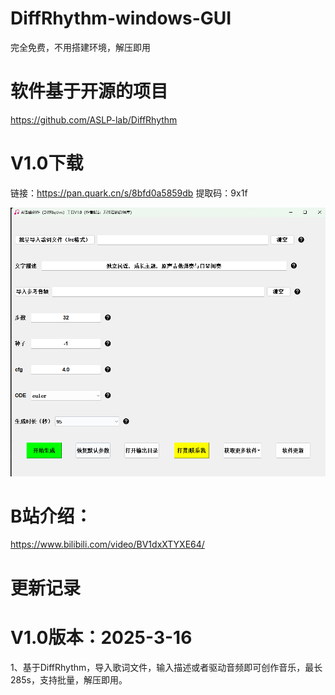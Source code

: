 # DiffRhythm-windows-GUI
完全免费，不用搭建环境，解压即用

# 软件基于开源的项目
https://github.com/ASLP-lab/DiffRhythm
 
# V1.0下载
链接：https://pan.quark.cn/s/8bfd0a5859db
提取码：9x1f

 ![image](https://github.com/zhaoyun0071/DiffRhythm-windows-GUI/blob/main/1.png)
 
# B站介绍：
https://www.bilibili.com/video/BV1dxXTYXE64/

# 更新记录

# V1.0版本：2025-3-16
1、基于DiffRhythm，导入歌词文件，输入描述或者驱动音频即可创作音乐，最长285s，支持批量，解压即用。

